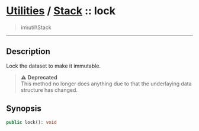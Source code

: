 # [Utilities](util.md) / [Stack](util-Stack.md) :: lock
 > im\util\Stack
____

## Description
Lock the dataset to make it immutable.

> :warning: **Deprecated**  
> This method no longer does anything due to that the underlaying data structure has changed.  

## Synopsis
```php
public lock(): void
```
